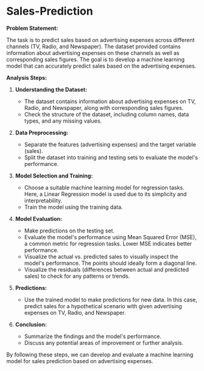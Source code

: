 # Sales-Prediction
**Problem Statement:**

The task is to predict sales based on advertising expenses across different channels (TV, Radio, and Newspaper). The dataset provided contains information about advertising expenses on these channels as well as corresponding sales figures. The goal is to develop a machine learning model that can accurately predict sales based on the advertising expenses.

**Analysis Steps:**

1. **Understanding the Dataset:**
   - The dataset contains information about advertising expenses on TV, Radio, and Newspaper, along with corresponding sales figures.
   - Check the structure of the dataset, including column names, data types, and any missing values.

2. **Data Preprocessing:**
   - Separate the features (advertising expenses) and the target variable (sales).
   - Split the dataset into training and testing sets to evaluate the model's performance.

3. **Model Selection and Training:**
   - Choose a suitable machine learning model for regression tasks. Here, a Linear Regression model is used due to its simplicity and interpretability.
   - Train the model using the training data.

4. **Model Evaluation:**
   - Make predictions on the testing set.
   - Evaluate the model's performance using Mean Squared Error (MSE), a common metric for regression tasks. Lower MSE indicates better performance.
   - Visualize the actual vs. predicted sales to visually inspect the model's performance. The points should ideally form a diagonal line.
   - Visualize the residuals (differences between actual and predicted sales) to check for any patterns or trends.

5. **Predictions:**
   - Use the trained model to make predictions for new data. In this case, predict sales for a hypothetical scenario with given advertising expenses on TV, Radio, and Newspaper.

6. **Conclusion:**
   - Summarize the findings and the model's performance.
   - Discuss any potential areas of improvement or further analysis.

By following these steps, we can develop and evaluate a machine learning model for sales prediction based on advertising expenses.
